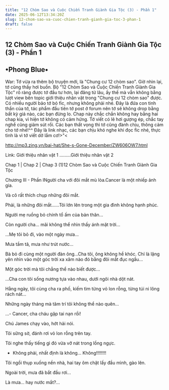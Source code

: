```yaml
---
title: "12 Chòm Sao và Cuộc Chiến Tranh Giành Gia Tộc (3) - Phần 1"
date: 2025-06-12T13:34:20Z
slug: 12-chom-sao-va-cuoc-chien-tranh-gianh-gia-toc-3-phan-1
draft: false
---
```


## 12 Chòm Sao và Cuộc Chiến Tranh Giành Gia Tộc (3) - Phần 1

## •Phong Blue•

War: Tớ vừa ra thêm bộ truyện mới, là "Chung cư 12 chòm sao". Giờ nhìn lại, tớ cũng thấy hơi buồn. Bộ "12 Chòm Sao và Cuộc Chiến Tranh Giành Gia Tộc" rõ ràng được tớ đầu tư hơn, lại đăng từ lâu, ấy thế mà vẫn không bằng lượt view bên topic giới thiệu nhân vật trong "Chung cư 12 chòm sao" được.
Có nhiều người bảo tớ bỏ fic, nhưng không phải nhé. Đây là đứa con tinh thần của tớ, tác phẩm đầu tiên tớ post ở forum nên tớ sẽ không drop bằng bất kỳ giá nào, các bạn đừng lo.
Chap này chắc chắn không hay bằng hai chap kia, vì hiện tớ không có cảm hứng. Tớ viết có lẽ hơi gượng ép, chắc tay nghề cũng giảm sút rồi. Các bạn thất vọng thì tớ cũng đành chịu, thông cảm cho tớ nhé!^^
Đây là link nhạc, các bạn chịu khó nghe khi đọc fic nhé, thực tình là vì tớ viết dở lắm cơ!>"<
 
http://mp3.zing.vn/bai-hat/She-s-Gone-December/ZW606OW7.html 
 
 
Link: Giới thiệu nhân vật 1
.........Giới thiệu nhân vật 2
 
Chap 1 | Chap 2 | Chap 3 (1)12 Chòm Sao và Cuộc Chiến Tranh Giành Gia Tộc 
 
Chương III - Phần INgười cha với đôi mắt mù lòa.Cancer là một nhiếp ảnh gia.
 
Và cô rất thích chụp những đôi mắt.
 
Phải, là những đôi mắt......Tôi lớn lên trong một gia đình không hạnh phúc.
 
Người mẹ ruồng bỏ chính tổ ấm của bản thân...
 
Còn người cha... mãi không thể nhìn thấy ánh mặt trời...
 
...Mẹ tôi bỏ đi, vào một ngày mưa...
 
Mưa tầm tã, mưa như trút nước...
 
Bà bỏ đi cùng một người đàn ông...Cha tôi, ông không hề khóc. Chỉ là lặng yên nhìn vào một góc trời xa xăm nào đó bằng đôi mắt đục ngầu...
 
Một góc trời mà tôi chẳng thể nào biết được...
 
...Cha con tôi sống nương tựa vào nhau, dưới ngôi nhà dột nát.
 
Hằng ngày, tôi cùng cha ra phố, kiếm tìm từng vỏ lon rỗng, từng túi ni lông rách nát...
 
Những ngày tháng mà tâm trí tôi không thể nào quên...
 
...- Cancer, cha cháu gặp tai nạn rồi!
 
Chú James chạy vào, hớt hải nói. 
 
Tôi sững sờ, đánh rơi vỏ lon rỗng trên tay.
 
Tôi nghe thấy tiếng gì đó vừa vỡ nát trong lồng ngực.
 
- Không phải, nhất định là không... Không!!!!!!!!
 
Tôi ngồi thụp xuống nền nhà, hai tay ôm chặt lấy đầu mình, gào lên.
 
Ngoài trời, mưa đã bắt đầu rơi... 
 
Là mưa... hay nước mắt?...